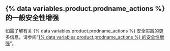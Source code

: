 ## {% data variables.product.prodname_actions %} 的一般安全性增强

如需了解有关 {% data variables.product.prodname_actions %} 安全实践的更多信息，请参阅“[{% data variables.product.prodname_actions %} 的安全性增强](/actions/learn-github-actions/security-hardening-for-github-actions)”。
